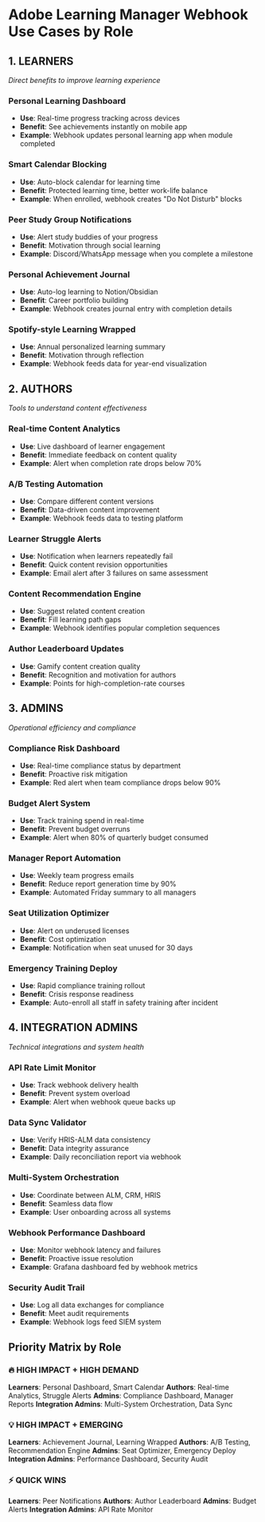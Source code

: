 # Adobe Learning Manager Webhook Use Cases by Role

## 1. LEARNERS
*Direct benefits to improve learning experience*

### **Personal Learning Dashboard**
- **Use**: Real-time progress tracking across devices
- **Benefit**: See achievements instantly on mobile app
- **Example**: Webhook updates personal learning app when module completed

### **Smart Calendar Blocking**
- **Use**: Auto-block calendar for learning time
- **Benefit**: Protected learning time, better work-life balance
- **Example**: When enrolled, webhook creates "Do Not Disturb" blocks

### **Peer Study Group Notifications**
- **Use**: Alert study buddies of your progress
- **Benefit**: Motivation through social learning
- **Example**: Discord/WhatsApp message when you complete a milestone

### **Personal Achievement Journal**
- **Use**: Auto-log learning to Notion/Obsidian
- **Benefit**: Career portfolio building
- **Example**: Webhook creates journal entry with completion details

### **Spotify-style Learning Wrapped**
- **Use**: Annual personalized learning summary
- **Benefit**: Motivation through reflection
- **Example**: Webhook feeds data for year-end visualization

## 2. AUTHORS
*Tools to understand content effectiveness*

### **Real-time Content Analytics**
- **Use**: Live dashboard of learner engagement
- **Benefit**: Immediate feedback on content quality
- **Example**: Alert when completion rate drops below 70%

### **A/B Testing Automation**
- **Use**: Compare different content versions
- **Benefit**: Data-driven content improvement
- **Example**: Webhook feeds data to testing platform

### **Learner Struggle Alerts**
- **Use**: Notification when learners repeatedly fail
- **Benefit**: Quick content revision opportunities
- **Example**: Email alert after 3 failures on same assessment

### **Content Recommendation Engine**
- **Use**: Suggest related content creation
- **Benefit**: Fill learning path gaps
- **Example**: Webhook identifies popular completion sequences

### **Author Leaderboard Updates**
- **Use**: Gamify content creation quality
- **Benefit**: Recognition and motivation for authors
- **Example**: Points for high-completion-rate courses

## 3. ADMINS
*Operational efficiency and compliance*

### **Compliance Risk Dashboard**
- **Use**: Real-time compliance status by department
- **Benefit**: Proactive risk mitigation
- **Example**: Red alert when team compliance drops below 90%

### **Budget Alert System**
- **Use**: Track training spend in real-time
- **Benefit**: Prevent budget overruns
- **Example**: Alert when 80% of quarterly budget consumed

### **Manager Report Automation**
- **Use**: Weekly team progress emails
- **Benefit**: Reduce report generation time by 90%
- **Example**: Automated Friday summary to all managers

### **Seat Utilization Optimizer**
- **Use**: Alert on underused licenses
- **Benefit**: Cost optimization
- **Example**: Notification when seat unused for 30 days

### **Emergency Training Deploy**
- **Use**: Rapid compliance training rollout
- **Benefit**: Crisis response readiness
- **Example**: Auto-enroll all staff in safety training after incident

## 4. INTEGRATION ADMINS
*Technical integrations and system health*

### **API Rate Limit Monitor**
- **Use**: Track webhook delivery health
- **Benefit**: Prevent system overload
- **Example**: Alert when webhook queue backs up

### **Data Sync Validator**
- **Use**: Verify HRIS-ALM data consistency
- **Benefit**: Data integrity assurance
- **Example**: Daily reconciliation report via webhook

### **Multi-System Orchestration**
- **Use**: Coordinate between ALM, CRM, HRIS
- **Benefit**: Seamless data flow
- **Example**: User onboarding across all systems

### **Webhook Performance Dashboard**
- **Use**: Monitor webhook latency and failures
- **Benefit**: Proactive issue resolution
- **Example**: Grafana dashboard fed by webhook metrics

### **Security Audit Trail**
- **Use**: Log all data exchanges for compliance
- **Benefit**: Meet audit requirements
- **Example**: Webhook logs feed SIEM system

## Priority Matrix by Role

### 🔥 HIGH IMPACT + HIGH DEMAND
**Learners**: Personal Dashboard, Smart Calendar
**Authors**: Real-time Analytics, Struggle Alerts
**Admins**: Compliance Dashboard, Manager Reports
**Integration Admins**: Multi-System Orchestration, Data Sync

### 💡 HIGH IMPACT + EMERGING
**Learners**: Achievement Journal, Learning Wrapped
**Authors**: A/B Testing, Recommendation Engine
**Admins**: Seat Optimizer, Emergency Deploy
**Integration Admins**: Performance Dashboard, Security Audit

### ⚡ QUICK WINS
**Learners**: Peer Notifications
**Authors**: Author Leaderboard
**Admins**: Budget Alerts
**Integration Admins**: API Rate Monitor